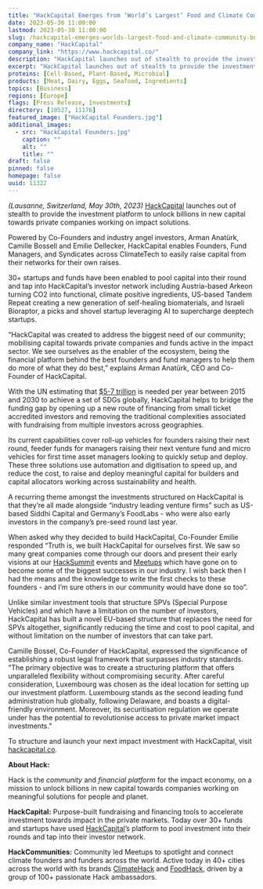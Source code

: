 ```yaml
---
title: "HackCapital Emerges from ‘World’s Largest’ Food and Climate Community to Build Platform for Sustainable Finance"
date: 2023-05-30 11:00:00
lastmod: 2023-05-30 11:00:00
slug: /hackcapital-emerges-worlds-largest-food-and-climate-community-build-platform-sustainable
company_name: "HackCapital"
company_link: "https://www.hackcapital.co/"
description: "HackCapital launches out of stealth to provide the investment platform to unlock billions in new capital towards private companies working on impact solutions."
excerpt: "HackCapital launches out of stealth to provide the investment platform to unlock billions in new capital towards private companies working on impact solutions."
proteins: [Cell-Based, Plant-Based, Microbial]
products: [Meat, Dairy, Eggs, Seafood, Ingredients]
topics: [Business]
regions: [Europe]
flags: [Press Release, Investments]
directory: [10527, 11176]
featured_image: ["HackCapital Founders.jpg"]
additional_images:
  - src: "HackCapital Founders.jpg"
    caption: ""
    alt: ""
    title: ""
draft: false
pinned: false
homepage: false
uuid: 11322
---
```

<p><em>(Lausanne, Switzerland, May 30th, 2023) </em><a href="https://www.hackcapital.co">HackCapital</a> launches out of stealth to provide the investment platform to unlock billions in new capital towards private companies working on impact solutions.</p>
<p>Powered by Co-Founders and industry angel investors, Arman Anatürk, Camille Bossell and Emilie Dellecker, HackCapital enables Founders, Fund Managers, and Syndicates across ClimateTech to easily raise capital from their networks for their own raises.</p>
<p>30+ startups and funds have been enabled to pool capital into their round and tap into HackCapital’s investor network including Austria-based Arkeon turning CO2 into functional, climate positive ingredients, US-based Tandem Repeat creating a new generation of self-healing biomaterials, and Israeli Bioraptor, a picks and shovel startup leveraging AI to supercharge deeptech startups.</p>
<p>“HackCapital was created to address the biggest need of our community; mobilising capital towards private companies and funds active in the impact sector. We see ourselves as the enabler of the ecosystem, being the financial platform behind the best founders and fund managers to help them do more of what they do best,” explains Arman Anatürk, CEO and Co-Founder of HackCapital.</p>
<p>With the UN estimating that <a href="https://www.unepfi.org/positive-impact-2/#:~:text=An%20estimated%20%245%2D7%20trillion,address%20the%20SDGs%20financing%20gap.">$5-7 trillion</a> is needed per year between 2015 and 2030 to achieve a set of SDGs globally, HackCapital helps to bridge the funding gap by opening up a new route of financing from small ticket accredited investors and removing the traditional complexities associated with fundraising from multiple investors across geographies.</p>
<p>Its current capabilities cover roll-up vehicles for founders raising their next round, feeder funds for managers raising their next venture fund and micro vehicles for first time asset managers looking to quickly setup and deploy. These three solutions use automation and digitisation to speed up, and reduce the cost, to raise and deploy meaningful capital for builders and capital allocators working across sustainability and health.</p>
<p>A recurring theme amongst the investments structured on HackCapital is that they’re all made alongside “industry leading venture firms” such as US-based Siddhi Capital and Germany’s FoodLabs - who were also early investors in the company’s pre-seed round last year.</p>
<p>When asked why they decided to build HackCapital, Co-Founder Emilie responded “Truth is, we built HackCapital for ourselves first. We saw so many great companies come through our doors and present their early visions at our <a href="https://www.hacksummit.co">HackSummit</a> events and <a href="https://foodhack.global/events/meetups">Meetups</a> which have gone on to become some of the biggest successes in our industry. I wish back then I had the means and the knowledge to write the first checks to these founders - and I’m sure others in our community would have done so too”.</p>
<p>Unlike similar investment tools that structure SPVs (Special Purpose Vehicles) and which have a limitation on the number of investors, HackCapital has built a novel EU-based structure that replaces the need for SPVs altogether, significantly reducing the time and cost to pool capital, and without limitation on the number of investors that can take part.</p>
<p>Camille Bossel, Co-Founder of HackCapital, expressed the significance of establishing a robust legal framework that surpasses industry standards. “The primary objective was to create a structuring platform that offers unparalleled flexibility without compromising security. After careful consideration, Luxembourg was chosen as the ideal location for setting up our investment platform. Luxembourg stands as the second leading fund administration hub globally, following Delaware, and boasts a digital-friendly environment. Moreover, its securitisation regulation we operate under has the potential to revolutionise access to private market impact investments.”</p>
<p>To structure and launch your next impact investment with HackCapital, visit <a href="https://www.hackcapital.co">hackcapital.co</a>.</p>
<p><strong>About Hack:</strong></p>
<p>Hack is the <em>community</em> and <em>financial platform </em>for the impact economy, on a mission to unlock billions in new capital towards companies working on meaningful solutions for people and planet.</p>
<p><strong>HackCapital:</strong> Purpose-built fundraising and financing tools to accelerate investment towards impact in the private markets. Today over 30+ funds and startups have used <a href="https://www.hackcapital.co">HackCapital</a>’s platform to pool investment into their rounds and tap into their investor network.</p>
<p><strong>HackCommunities:</strong> Community led Meetups to spotlight and connect climate founders and funders across the world. Active today in 40+ cities across the world with its brands <a href="https://climate-hack.beehiiv.com/">ClimateHack</a> and <a href="https://foodhack.global/">FoodHack</a>, driven by a group of 100+ passionate Hack ambassadors.</p>
